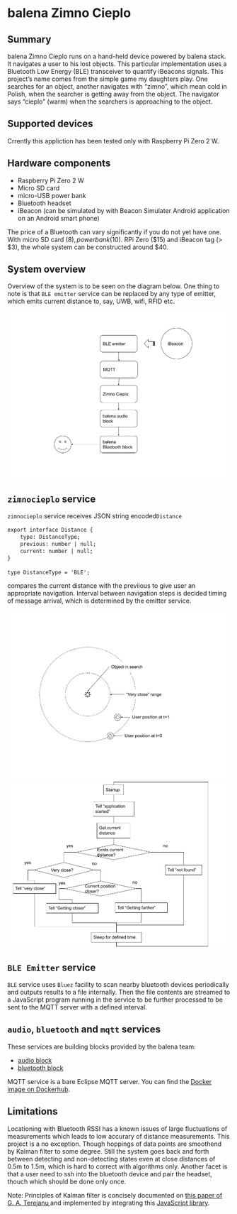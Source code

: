 # balena Zimno Cieplo

## Summary

balena Zimno Cieplo runs on a hand-held device powered by balena stack. It navigates a user to his lost objects. This particular implementation uses a Bluetooth Low Energy (BLE) transceiver to quantify iBeacons signals. This project’s name comes from the simple game my daughters play. One searches for an object, another navigates with “zimno”, which mean cold in Polish, when the searcher is getting away from the object. The navigator says “cieplo” (warm) when the searchers is approaching to the object.


## Supported devices

Crrently this appliction has been tested only with Raspberry Pi Zero 2 W.


## Hardware components

- Raspberry Pi Zero 2 W
- Micro SD card
- micro-USB power bank
- Bluetooth headset
- iBeacon (can be simulated by with Beacon Simulater Android application on an Android smart phone)

The price of a Bluetooth can vary significantly if you do not yet have one. With micro SD card ($8), power bank ($10). RPi Zero ($15) and iBeacon tag (> $3), the whole system can be constructed around $40.


## System overview

Overview of the system is to be seen on the diagram below. One thing to note is that `BLE emitter` service can be replaced by any type of emitter, which emits current distance to, say, UWB, wifi, RFID etc.

![System overview](images/system-overview.png "System overview")


## `zimnocieplo` service

`zimnocieplo` service receives JSON string encoded`Distance`

```
export interface Distance {
    type: DistanceType;
    previous: number | null;
    current: number | null;
}

type DistanceType = 'BLE';
```

compares the current distance with the previious to give user an appropriate navigation. Interval between navigation steps is decided timing of message arrival, which is determined by the emitter service.

![navigation](images/navigation.png "navigation")
![algorithm](images/algorithm.png "algorithm")


## `BLE Emitter` service

`BLE` service uses `Bluez` facility to scan nearby bluetooth devices periodically and outputs results to a file internally. Then the file contents are streamed to a JavaScript program running in the service to be further processed to be sent to the MQTT server with a defined interval.


## `audio`, `bluetooth` and `mqtt` services

These services are building blocks provided by the balena team:

- [audio block](https://github.com/balenablocks/audio)
- [bluetooth block](https://github.com/balenablocks/bluetooth)

MQTT service is a bare Eclipse MQTT server. You can find the [Docker image on Dockerhub](https://hub.docker.com/_/eclipse-mosquitto/).


## Limitations

Locationing with Bluetooth RSSI has a known issues of large fluctuations of measurements which leads to low accurary of distance measurements. This project is a no exception. Though hoppings of data points are smoothend by Kalman filter to some degree. Still the system goes back and forth between detecting and non-detecting states even at close distances of 0.5m to 1.5m, which is hard to correct with algorithms only. Another facet is that a user need to ssh into the bluetooth device and pair the headset, thouch which should be done only once.

Note: Principles of Kalman filter is concisely documented on [this paper of G. A. Terejanu ](https://cse.sc.edu/~terejanu/files/tutorialEKF.pdf) and implemented by integrating this [JavaScript library](https://github.com/piercus/kalman-filter).
